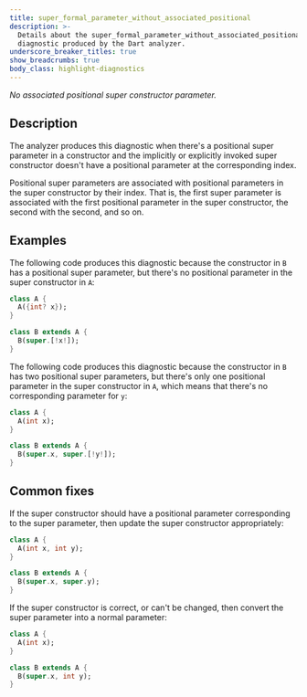 ```yaml
---
title: super_formal_parameter_without_associated_positional
description: >-
  Details about the super_formal_parameter_without_associated_positional
  diagnostic produced by the Dart analyzer.
underscore_breaker_titles: true
show_breadcrumbs: true
body_class: highlight-diagnostics
---
```


_No associated positional super constructor parameter._

## Description

The analyzer produces this diagnostic when there's a positional super
parameter in a constructor and the implicitly or explicitly invoked super
constructor doesn't have a positional parameter at the corresponding
index.

Positional super parameters are associated with positional parameters in
the super constructor by their index. That is, the first super parameter
is associated with the first positional parameter in the super
constructor, the second with the second, and so on.

## Examples

The following code produces this diagnostic because the constructor in `B`
has a positional super parameter, but there's no positional parameter in
the super constructor in `A`:

```dart
class A {
  A({int? x});
}

class B extends A {
  B(super.[!x!]);
}
```

The following code produces this diagnostic because the constructor in `B`
has two positional super parameters, but there's only one positional
parameter in the super constructor in `A`, which means that there's no
corresponding parameter for `y`:

```dart
class A {
  A(int x);
}

class B extends A {
  B(super.x, super.[!y!]);
}
```

## Common fixes

If the super constructor should have a positional parameter corresponding
to the super parameter, then update the super constructor appropriately:

```dart
class A {
  A(int x, int y);
}

class B extends A {
  B(super.x, super.y);
}
```

If the super constructor is correct, or can't be changed, then convert the
super parameter into a normal parameter:

```dart
class A {
  A(int x);
}

class B extends A {
  B(super.x, int y);
}
```
